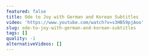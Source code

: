 ```yaml
---
featured: false
title: Ode to Joy with German and Korean Subtitles
video: 'https://www.youtube.com/watch?v=s3HB59pjAoo'
slug: ode-to-joy-with-german-and-korean-subtitles
tags: []
quality: -1
alternativeVideos: []
---
```


